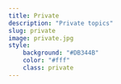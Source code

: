 ```yaml
---
title: Private
description: "Private topics"
slug: private
image: private.jpg
style:
    background: "#DB344B"
    color: "#fff"
    class: private
---
```

